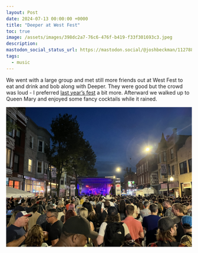 ```yaml
---
layout: Post
date: 2024-07-13 00:00:00 +0000
title: "Deeper at West Fest"
toc: true
image: /assets/images/398dc2a7-76c6-476f-b419-f33f301693c3.jpeg
description: 
mastodon_social_status_url: https://mastodon.social/@joshbeckman/112788933074865505
tags: 
  - music
---
```




We went with a large group and met still more friends out at West Fest to eat and drink and bob along with Deeper. They were good but the crowd was loud - I preferred [last year’s fest](https://www.joshbeckman.org/blog/attending/grapetooth-at-west-fest) a bit more. Afterward we walked up to Queen Mary and enjoyed some fancy cocktails while it rained. 

![IMG_3294](/assets/images/398dc2a7-76c6-476f-b419-f33f301693c3.jpeg)

